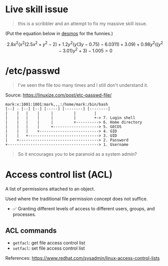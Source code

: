 # Live skill issue

> this is a scribbler and an attempt to fix my massive skill issue.

(Put the equation below in [desmos](https://www.desmos.com/calculator) for the funnies.)

$$2.8x^2(x^2(2.5x^2+y^2-2)+1.2y^2(y(3y-0.75)-6.0311)+3.09)+0.98y^2((y^2-3.01)y^2+3)-1.005=0$$

# /etc/passwd

> I've seen the file too many times and I still don't understand it.

Source: https://linuxize.com/post/etc-passwd-file/

```
mark:x:1001:1001:mark,,,:/home/mark:/bin/bash
[--] - [--] [--] [-----] [--------] [--------]
|    |   |    |     |         |        |
|    |   |    |     |         |        +-> 7. Login shell
|    |   |    |     |         +----------> 6. Home directory
|    |   |    |     +--------------------> 5. GECOS
|    |   |    +--------------------------> 4. GID
|    |   +-------------------------------> 3. UID
|    +-----------------------------------> 2. Password
+----------------------------------------> 1. Username

```

> So it encourages you to be paranoid as a system admin?

# Access control list (ACL)

A list of permissions attached to an object.

Used where the traditional file permission concept does not suffice.

- ✅ Granting different levels of access to different users, groups, and processes.

## ACL commands

- `getfacl`: get file access control list
- `setfacl`: set file access control list

References: https://www.redhat.com/sysadmin/linux-access-control-lists



